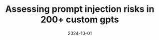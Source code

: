 ---
title: "Assessing prompt injection risks in 200+ custom gpts"
collection: publications
category: twenty_four
# permalink: /publication/Assessing_prompt_injection_risks_in_200_custom_gpts
date: 2024-10-01
venue: 'ICLR Workshop'
slidesurl: # None
paperurl: 'https://arxiv.org/pdf/2311.11538'
citation: Yu, Jiahao, Yuhang Wu, **Dong Shu**, Mingyu Jin, Sabrina Yang, and Xinyu Xing. "Assessing prompt injection risks in 200+ custom gpts." arXiv preprint arXiv:2311.11538 (2023).
---